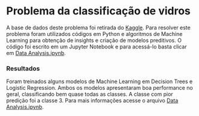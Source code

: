# Problema da classificação de vidros

A base de dados deste problema foi retirada do [Kaggle](https://www.kaggle.com/uciml/glass). Para resolver este problema foram utilizados códigos em Python e algoritmos de Machine Learning para obtenção de insights e criação de modelos preditivos. O código foi escrito em um Jupyter Notebook e para acessá-lo basta clicar  em [Data Analysis.ipynb](https://github.com/davi-santos/Glass-Classification/blob/main/Data%20Analysis.ipynb).

### Resultados

Foram treinados alguns modelos de Machine Learning em Decision Trees e Logistic Regression. Ambos os modelos apresentaram boa performance no geral, classificando bem quase todas as classes. A classe com pior predição foi a classe 3. Para mais informações acesse o arquivo [Data Analysis.ipynb](https://github.com/davi-santos/Glass-Classification/blob/main/Data%20Analysis.ipynb).

